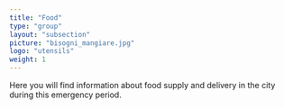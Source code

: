 ```yaml
---
title: "Food"
type: "group"
layout: "subsection"
picture: "bisogni_mangiare.jpg"
logo: "utensils"
weight: 1
---
```


Here you will find information about food supply and delivery in the city during this emergency period.
